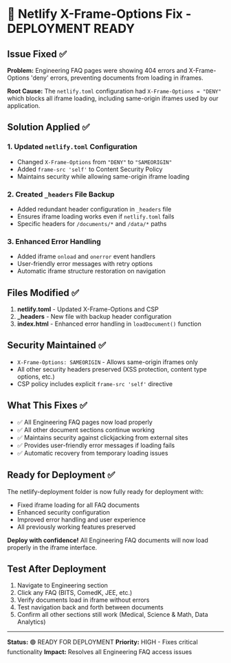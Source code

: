 # 🚀 Netlify X-Frame-Options Fix - DEPLOYMENT READY

## Issue Fixed ✅

**Problem:** Engineering FAQ pages were showing 404 errors and X-Frame-Options 'deny' errors, preventing documents from loading in iframes.

**Root Cause:** The `netlify.toml` configuration had `X-Frame-Options = "DENY"` which blocks all iframe loading, including same-origin iframes used by our application.

## Solution Applied ✅

### 1. Updated `netlify.toml` Configuration
- Changed `X-Frame-Options` from `"DENY"` to `"SAMEORIGIN"`
- Added `frame-src 'self'` to Content Security Policy
- Maintains security while allowing same-origin iframe loading

### 2. Created `_headers` File Backup
- Added redundant header configuration in `_headers` file
- Ensures iframe loading works even if `netlify.toml` fails
- Specific headers for `/documents/*` and `/data/*` paths

### 3. Enhanced Error Handling
- Added iframe `onload` and `onerror` event handlers
- User-friendly error messages with retry options
- Automatic iframe structure restoration on navigation

## Files Modified ✅

1. **netlify.toml** - Updated X-Frame-Options and CSP
2. **_headers** - New file with backup header configuration  
3. **index.html** - Enhanced error handling in `loadDocument()` function

## Security Maintained ✅

- `X-Frame-Options: SAMEORIGIN` - Allows same-origin iframes only
- All other security headers preserved (XSS protection, content type options, etc.)
- CSP policy includes explicit `frame-src 'self'` directive

## What This Fixes ✅

- ✅ All Engineering FAQ pages now load properly
- ✅ All other document sections continue working  
- ✅ Maintains security against clickjacking from external sites
- ✅ Provides user-friendly error messages if loading fails
- ✅ Automatic recovery from temporary loading issues

## Ready for Deployment ✅

The netlify-deployment folder is now fully ready for deployment with:
- Fixed iframe loading for all FAQ documents
- Enhanced security configuration
- Improved error handling and user experience
- All previously working features preserved

**Deploy with confidence!** All Engineering FAQ documents will now load properly in the iframe interface.

## Test After Deployment

1. Navigate to Engineering section
2. Click any FAQ (BITS, ComedK, JEE, etc.)
3. Verify documents load in iframe without errors
4. Test navigation back and forth between documents
5. Confirm all other sections still work (Medical, Science & Math, Data Analytics)

---
**Status:** 🟢 READY FOR DEPLOYMENT
**Priority:** HIGH - Fixes critical functionality
**Impact:** Resolves all Engineering FAQ access issues

